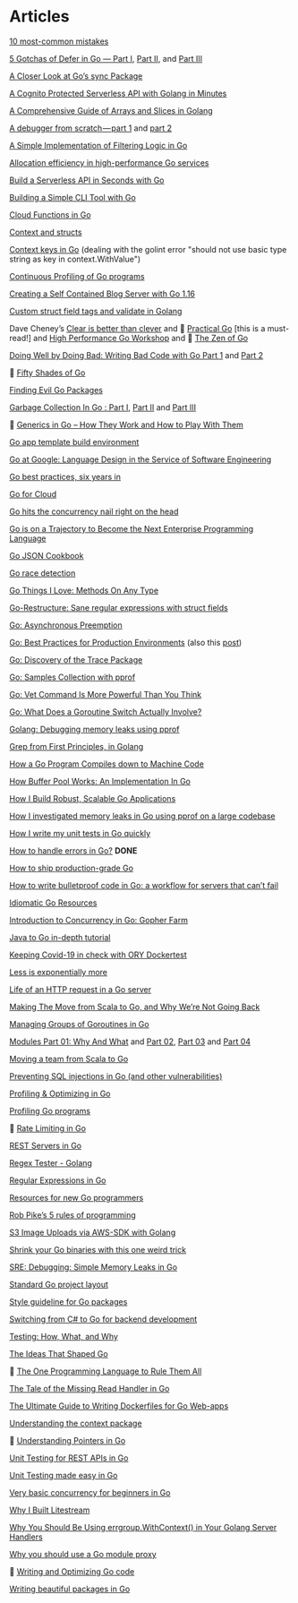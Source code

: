 # Articles

[10 most-common mistakes](https://medium.com/@teivah/the-top-10-most-common-mistakes-ive-seen-in-go-projects-4b79d4f6cd65)

[5 Gotchas of Defer in Go — Part I](https://blog.learngoprogramming.com/gotchas-of-defer-in-go-1-8d070894cb01), [Part II](https://blog.learngoprogramming.com/5-gotchas-of-defer-in-go-golang-part-ii-cc550f6ad9aa), and [Part III](https://blog.learngoprogramming.com/5-gotchas-of-defer-in-go-golang-part-iii-36a1ab3d6ef1)

[A Closer Look at Go’s sync Package](https://medium.com/@teivah/a-closer-look-at-go-sync-package-9f4e4a28c35a)

[A Cognito Protected Serverless API with Golang in Minutes](https://serifandsemaphore.io/a-cognito-protected-serverless-api-with-golang-in-minutes-a054c9f50cf3)

[A Comprehensive Guide of Arrays and Slices in Golang](https://www.sohamkamani.com/blog/golang/arrays-vs-slices/)

[A debugger from scratch — part 1](https://medium.com/@lizrice/a-debugger-from-scratch-part-1-7f55417bc85f) and [part 2](https://medium.com/@lizrice/a-debugger-from-scratch-part-2-9954006850bd)

[A Simple Implementation of Filtering Logic in Go](https://medium.com/@zach_johnson/a-simple-implementation-of-filtering-logic-in-go-f45a24413aaf)

[Allocation efficiency in high-performance Go services](https://segment.com/blog/allocation-efficiency-in-high-performance-go-services/)

[Build a Serverless API in Seconds with Go](https://serifandsemaphore.io/build-a-serverless-api-in-seconds-with-go-c504398d86f6)

[Building a Simple CLI Tool with Go](https://blog.rapid7.com/2016/08/04/build-a-simple-cli-tool-with-golang/)

[Cloud Functions in Go](https://medium.com/yakka/cloud-functions-in-go-94c1014a6fe4)

[Context and structs](https://blog.golang.org/context-and-structs)

[Context keys in Go](https://medium.com/@matryer/context-keys-in-go-5312346a868d) (dealing with the golint error "should not use basic type string as key in context.WithValue")

[Continuous Profiling of Go programs](https://medium.com/google-cloud/continuous-profiling-of-go-programs-96d4416af77b)

[Creating a Self Contained Blog Server with Go 1.16](https://www.brian.dev/self-contained-blog-server-with-go-1-16/)

[Custom struct field tags and validate in Golang](https://medium.com/swlh/custom-struct-field-tags-and-validation-in-golang-9a7aeedcdc5b)

Dave Cheney’s [Clear is better than clever](https://dave.cheney.net/paste/clear-is-better-than-clever.pdf) and &#x1F34E; [Practical Go](https://dave.cheney.net/practical-go/presentations/qcon-china.html) [this is a must-read!] and [High Performance Go Workshop](https://dave.cheney.net/high-performance-go-workshop/gopherchina-2019.html) and &#x1F34E; [The Zen of Go](https://dave.cheney.net/2020/02/23/the-zen-of-go)

[Doing Well by Doing Bad: Writing Bad Code with Go Part 1](https://medium.com/capital-one-tech/doing-well-by-doing-bad-writing-bad-code-with-go-part-1-2dbb96ce079a) and [Part 2](https://medium.com/capital-one-tech/doing-well-by-doing-bad-writing-bad-code-with-go-part-2-e270d305c9f7)

&#x1F34E; [Fifty Shades of Go](http://devs.cloudimmunity.com/gotchas-and-common-mistakes-in-go-golang/index.html)

[Finding Evil Go Packages](https://michenriksen.com/blog/finding-evil-go-packages/)

[Garbage Collection In Go : Part I](https://www.ardanlabs.com/blog/2018/12/garbage-collection-in-go-part1-semantics.html), [Part II](https://www.ardanlabs.com/blog/2019/05/garbage-collection-in-go-part2-gctraces.html) and [Part III](https://www.ardanlabs.com/blog/2019/07/garbage-collection-in-go-part3-gcpacing.html)

&#x1F34E; [Generics in Go – How They Work and How to Play With Them](https://blog.tempus-ex.com/generics-in-go-how-they-work-and-how-to-play-with-them/)

[Go app template build environment](https://github.com/thockin/go-build-template)

[Go at Google: Language Design in the Service of Software Engineering](https://talks.golang.org/2012/splash.article)

[Go best practices, six years in](https://peter.bourgon.org/go-best-practices-2016)

[Go for Cloud](https://rakyll.org/go-cloud/)

[Go hits the concurrency nail right on the head](https://eli.thegreenplace.net/2018/go-hits-the-concurrency-nail-right-on-the-head/)

[Go is on a Trajectory to Become the Next Enterprise Programming Language](https://hackernoon.com/go-is-on-a-trajectory-to-become-the-next-enterprise-programming-language-3b75d70544e)

[Go JSON Cookbook](https://eli.thegreenplace.net/2019/go-json-cookbook/)

[Go race detection](https://medium.com/krakensystems-blog/golang-race-detection-51a1fea43931)

[Go Things I Love: Methods On Any Type](https://medium.com/swlh/go-things-i-love-methods-on-any-type-8aee0c3bc03d)

[Go-Restructure: Sane regular expressions with struct fields](https://github.com/alexflint/go-restructure)

[Go: Asynchronous Preemption](https://medium.com/a-journey-with-go/go-asynchronous-preemption-b5194227371c)

[Go: Best Practices for Production Environments](https://peter.bourgon.org/go-in-production/) (also this [post](https://peter.bourgon.org/go-in-production/))

[Go: Discovery of the Trace Package](https://medium.com/a-journey-with-go/go-discovery-of-the-trace-package-e5a821743c3c)

[Go: Samples Collection with pprof](https://medium.com/a-journey-with-go/go-samples-collection-with-pprof-2a63c3e8a142)

[Go: Vet Command Is More Powerful Than You Think](https://medium.com/a-journey-with-go/go-vet-command-is-more-powerful-than-you-think-563e9fdec2f5)

[Go: What Does a Goroutine Switch Actually Involve?](https://medium.com/a-journey-with-go/go-what-does-a-goroutine-switch-actually-involve-394c202dddb7)

[Golang: Debugging memory leaks using pprof](https://dev.to/davidsbond/golang-debugging-memory-leaks-using-pprof-5di8)

[Grep from First Principles, in Golang](https://willdemaine.ghost.io/grep-from-first-principles-in-golang/)

[How a Go Program Compiles down to Machine Code](https://hackernoon.com/how-a-go-program-compiles-down-to-machine-code-e4532dc8b8ca)

[How Buffer Pool Works: An Implementation In Go](https://brunocalza.me/how-buffer-pool-works-an-implementation-in-go/)

[How I Build Robust, Scalable Go Applications](https://medium.com/better-programming/how-i-build-robust-scalable-go-applications-192a0df32d1)

[How I investigated memory leaks in Go using pprof on a large codebase](https://medium.com/free-code-camp/how-i-investigated-memory-leaks-in-go-using-pprof-on-a-large-codebase-4bec4325e192)

[How I write my unit tests in Go quickly](https://dev.to/ilyakaznacheev/how-i-write-my-unit-tests-in-go-quickly-4bd5?utm_source=dormosheio&utm_campaign=dormosheio)

[How to handle errors in Go?](https://web3.coach/golang-how-to-handle-errors-five-rules) **DONE**

[How to ship production-grade Go](https://www.oreilly.com/ideas/how-to-ship-production-grade-go)

[How to write bulletproof code in Go: a workflow for servers that can’t fail](https://medium.freecodecamp.org/how-to-write-bulletproof-code-in-go-a-workflow-for-servers-that-cant-fail-10a14a765f22)

[Idiomatic Go Resources](https://medium.com/@dgryski/idiomatic-go-resources-966535376dba)

[Introduction to Concurrency in Go: Gopher Farm](https://medium.com/@olena_stoliarova/introduction-to-concurrency-in-go-gopher-farm-3aa23f253420)

[Java to Go in-depth tutorial](https://yourbasic.org/golang/go-java-tutorial/)

[Keeping Covid-19 in check with ORY Dockertest](https://www.ory.sh/dockertest-gaen-google-apple-exposure-notification-covid-19/)

[Less is exponentially more](https://commandcenter.blogspot.com/2012/06/less-is-exponentially-more.html)

[Life of an HTTP request in a Go server](https://eli.thegreenplace.net/2021/life-of-an-http-request-in-a-go-server/)

[Making The Move from Scala to Go, and Why We’re Not Going Back](https://movio.co/blog/migrate-Scala-to-Go/)

[Managing Groups of Goroutines in Go](https://medium.com/swlh/managing-groups-of-gorutines-in-go-ee7523e3eaca)

[Modules Part 01: Why And What](https://www.ardanlabs.com/blog/2019/10/modules-01-why-and-what.html) and [Part 02](https://www.ardanlabs.com/blog/2019/12/modules-02-projects-dependencies-gopls.html), [Part 03](https://www.ardanlabs.com/blog/2019/12/modules-03-minimal-version-selection.html) and [Part 04](https://www.ardanlabs.com/blog/2020/02/modules-04-mirros-checksums-athens.html)

[Moving a team from Scala to Go](http://jimplush.com/talk/2015/12/19/moving-a-team-from-scala-to-golang/)

[Preventing SQL injections in Go (and other vulnerabilities)](https://blog.sqreen.com/preventing-sql-injections-in-go-and-other-vulnerabilities/)

[Profiling & Optimizing in Go](https://github.com/bradfitz/talk-yapc-asia-2015)

[Profiling Go programs](https://blog.golang.org/profiling-go-programs)

&#x1F34E; [Rate Limiting in Go](https://medium.com/@justin.graber/rate-limiting-in-golang-f3ed2c62df36)

[REST Servers in Go](https://eli.thegreenplace.net/2021/rest-servers-in-go-part-1-standard-library/)

[Regex Tester - Golang](https://regex-golang.appspot.com/assets/html/index.html)

[Regular Expressions in Go](https://progolang.com/regular-expressions-in-go/)

[Resources for new Go programmers](https://dave.cheney.net/resources-for-new-go-programmers)

[Rob Pike’s 5 rules of programming](https://users.ece.utexas.edu/~adnan/pike.html)

[S3 Image Uploads via AWS-SDK with Golang](https://medium.com/@questhenkart/s3-image-uploads-via-aws-sdk-with-golang-63422857c548)

[Shrink your Go binaries with this one weird trick](https://blog.filippo.io/shrink-your-go-binaries-with-this-one-weird-trick/)

[SRE: Debugging: Simple Memory Leaks in Go](https://medium.com/dm03514-tech-blog/sre-debugging-simple-memory-leaks-in-go-e0a9e6d63d4d)

[Standard Go project layout](https://github.com/golang-standards/project-layout)

[Style guideline for Go packages](https://rakyll.org/style-packages/)

[Switching from C# to Go for backend development](https://aluma.io/resources/blog/switching-from-c-to-go-for-backend-development)

[Testing: How, What, and Why](https://dave.cheney.net/paste/gopherchina-2019-testing-talk.pdf)

[The Ideas That Shaped Go](https://medium.com/@dgryski/the-ideas-that-shaped-go-21850a74295f)

&#x1F34E; [The One Programming Language to Rule Them All](https://medium.com/better-programming/the-one-programming-language-to-rule-them-all-620366df2805)

[The Tale of the Missing Read Handler in Go](https://zupzup.org/go-missing-read-handler/)

[The Ultimate Guide to Writing Dockerfiles for Go Web-apps](https://blog.hasura.io/the-ultimate-guide-to-writing-dockerfiles-for-go-web-apps-336efad7012c/)

[Understanding the context package](https://medium.com/rungo/understanding-the-context-package-b2e407a9cdae)

&#x1F34E; [Understanding Pointers in Go](https://www.digitalocean.com/community/conceptual_articles/understanding-pointers-in-go)

[Unit Testing for REST APIs in Go](https://codeburst.io/unit-testing-for-rest-apis-in-go-86c70dada52d)

[Unit Testing made easy in Go](https://medium.com/rungo/unit-testing-made-easy-in-go-25077669318)

[Very basic concurrency for beginners in Go](https://medium.com/@matryer/very-basic-concurrency-for-beginners-in-go-663e63c6ba07)

[Why I Built Litestream](https://litestream.io/blog/why-i-built-litestream/)

[Why You Should Be Using errgroup.WithContext() in Your Golang Server Handlers](https://bionic.fullstory.com/why-you-should-be-using-errgroup-withcontext-in-golang-server-handlers)

[Why you should use a Go module proxy](https://arslan.io/2019/08/02/why-you-should-use-a-go-module-proxy/)

&#x1F34E; [Writing and Optimizing Go code](https://github.com/dgryski/go-perfbook/blob/master/performance.md)

[Writing beautiful packages in Go](https://medium.com/@matryer/video-writing-beautiful-packages-in-go-fab1138608ee)

